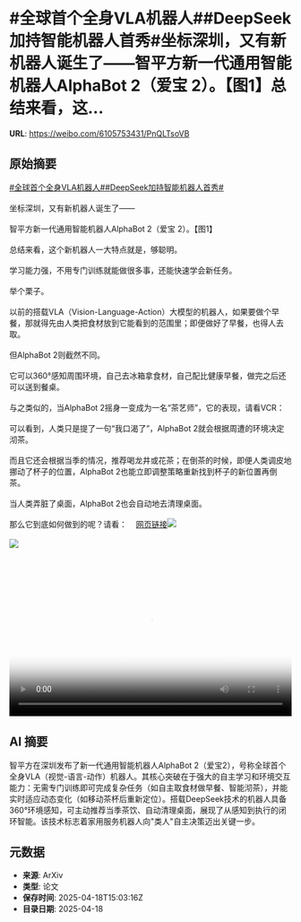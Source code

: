 # #全球首个全身VLA机器人##DeepSeek加持智能机器人首秀#坐标深圳，又有新机器人诞生了——智平方新一代通用智能机器人AlphaBot 2（爱宝 2）。【图1】总结来看，这...

**URL**: https://weibo.com/6105753431/PnQLTsoVB

## 原始摘要

<a href="https://m.weibo.cn/search?containerid=231522type%3D1%26t%3D10%26q%3D%23%E5%85%A8%E7%90%83%E9%A6%96%E4%B8%AA%E5%85%A8%E8%BA%ABVLA%E6%9C%BA%E5%99%A8%E4%BA%BA%23&amp;extparam=%23%E5%85%A8%E7%90%83%E9%A6%96%E4%B8%AA%E5%85%A8%E8%BA%ABVLA%E6%9C%BA%E5%99%A8%E4%BA%BA%23" data-hide=""><span class="surl-text">#全球首个全身VLA机器人#</span></a><a href="https://m.weibo.cn/search?containerid=231522type%3D1%26t%3D10%26q%3D%23DeepSeek%E5%8A%A0%E6%8C%81%E6%99%BA%E8%83%BD%E6%9C%BA%E5%99%A8%E4%BA%BA%E9%A6%96%E7%A7%80%23&amp;extparam=%23DeepSeek%E5%8A%A0%E6%8C%81%E6%99%BA%E8%83%BD%E6%9C%BA%E5%99%A8%E4%BA%BA%E9%A6%96%E7%A7%80%23" data-hide=""><span class="surl-text">#DeepSeek加持智能机器人首秀#</span></a><br><br>坐标深圳，又有新机器人诞生了——<br><br>智平方新一代通用智能机器人AlphaBot 2（爱宝 2）。【图1】<br><br>总结来看，这个新机器人一大特点就是，够聪明。<br><br>学习能力强，不用专门训练就能做很多事，还能快速学会新任务。<br><br>举个栗子。<br><br>以前的搭载VLA（Vision-Language-Action）大模型的机器人，如果要做个早餐，那就得先由人类把食材放到它能看到的范围里；即便做好了早餐，也得人去取。<br><br>但AlphaBot 2则截然不同。<br><br>它可以360°感知周围环境，自己去冰箱拿食材，自己配比健康早餐，做完之后还可以送到餐桌。<br><br>与之类似的，当AlphaBot 2摇身一变成为一名“茶艺师”，它的表现，请看VCR：<br><br>可以看到，人类只是提了一句“我口渴了”，AlphaBot 2就会根据周遭的环境决定沏茶。<br><br>而且它还会根据当季的情况，推荐喝龙井或花茶；在倒茶的时候，即便人类调皮地挪动了杯子的位置，AlphaBot 2也能立即调整策略重新找到杯子的新位置再倒茶。<br><br>当人类弄脏了桌面，AlphaBot 2也会自动地去清理桌面。<br><br>那么它到底如何做到的呢？请看：<a href="https://weibo.cn/sinaurl?u=https%3A%2F%2Fmp.weixin.qq.com%2Fs%2FBo90PXJ6MiKl39JT-sTxSg" data-hide=""><span class="url-icon"><img style="width: 1rem;height: 1rem" src="https://h5.sinaimg.cn/upload/2015/09/25/3/timeline_card_small_web_default.png" referrerpolicy="no-referrer"></span><span class="surl-text">网页链接</span></a><img style="" src="https://tvax4.sinaimg.cn/large/006Fd7o3gy1i0l3mmzrlej30u00e77an.jpg" referrerpolicy="no-referrer"><br><br><img style="" src="https://tvax3.sinaimg.cn/large/006Fd7o3ly1i0l4fv7usbj31hc0u0dhp.jpg" referrerpolicy="no-referrer"><br><br><br clear="both"><div style="clear: both"></div><video controls="controls" poster="https://tvax2.sinaimg.cn/orj480/006Fd7o3ly1i0l4fw0ql7j31hc0u0dhp.jpg" style="width: 100%"><source src="https://f.video.weibocdn.com/o0/lN3ZieL3lx08nzvdCw2A01041200m5pQ0E010.mp4?label=mp4_720p&amp;template=1280x720.25.0&amp;ori=0&amp;ps=1CwnkDw1GXwCQx&amp;Expires=1744992155&amp;ssig=qy4mMx9qUT&amp;KID=unistore,video"><source src="https://f.video.weibocdn.com/o0/LDcPjDPClx08nzvckeQ001041200bENb0E010.mp4?label=mp4_hd&amp;template=852x480.25.0&amp;ori=0&amp;ps=1CwnkDw1GXwCQx&amp;Expires=1744992155&amp;ssig=99TF1ph1P2&amp;KID=unistore,video"><source src="https://f.video.weibocdn.com/o0/NRPVqmHGlx08nzvc2USs010412007rSc0E010.mp4?label=mp4_ld&amp;template=640x360.25.0&amp;ori=0&amp;ps=1CwnkDw1GXwCQx&amp;Expires=1744992155&amp;ssig=KEl%2BXR%2BN2K&amp;KID=unistore,video"><p>视频无法显示，请前往<a href="https://video.weibo.com/show?fid=1034%3A5156836693704745" target="_blank" rel="noopener noreferrer">微博视频</a>观看。</p></video>

## AI 摘要

智平方在深圳发布了新一代通用智能机器人AlphaBot 2（爱宝2），号称全球首个全身VLA（视觉-语言-动作）机器人。其核心突破在于强大的自主学习和环境交互能力：无需专门训练即可完成复杂任务（如自主取食材做早餐、智能沏茶），并能实时适应动态变化（如移动茶杯后重新定位）。搭载DeepSeek技术的机器人具备360°环境感知，可主动推荐当季茶饮、自动清理桌面，展现了从感知到执行的闭环智能。该技术标志着家用服务机器人向"类人"自主决策迈出关键一步。

## 元数据

- **来源**: ArXiv
- **类型**: 论文
- **保存时间**: 2025-04-18T15:03:16Z
- **目录日期**: 2025-04-18
